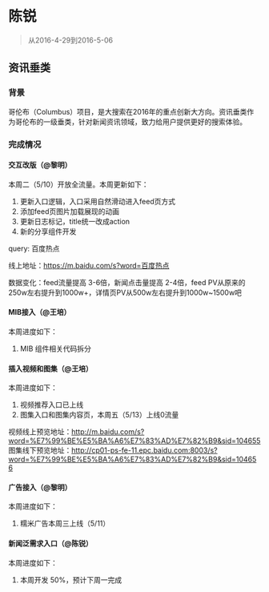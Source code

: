 
# 陈锐

> 从2016-4-29到2016-5-06

## 资讯垂类

### 背景

哥伦布（Columbus）项目，是大搜索在2016年的重点创新大方向。资讯垂类作为哥伦布的一级垂类，针对新闻资讯领域，致力给用户提供更好的搜索体验。

### 完成情况

#### 交互改版（@黎明）
本周二（5/10）开放全流量。本周更新如下：

1. 更新入口逻辑，入口采用自然滑动进入feed页方式
1. 添加feed页图片加载展现的动画
1. 更新日志标记，title统一改成action
1. 新的分享组件开发

query: 百度热点

线上地址：https://m.baidu.com/s?word=百度热点

数据变化：feed流量提高 3-6倍，新闻点击量提高 2-4倍，feed PV从原来的250w左右提升到1000w+，详情页PV从500w左右提升到1000w~1500w吧


#### MIB接入（@王培）
本周进度如下：
1. MIB 组件相关代码拆分


#### 插入视频和图集（@王培）
本周进度如下：

1. 视频推荐入口已上线
1. 图集入口和图集内容页，本周五（5/13）上线0流量

视频线上预览地址：http://m.baidu.com/s?word=%E7%99%BE%E5%BA%A6%E7%83%AD%E7%82%B9&sid=104655
图集线下预览地址：http://cp01-ps-fe-11.epc.baidu.com:8003/s?word=%E7%99%BE%E5%BA%A6%E7%83%AD%E7%82%B9&sid=104656


#### 广告接入（@黎明）
本周进度如下：

1. 糯米广告本周三上线（5/11）


#### 新闻泛需求入口（@陈锐）
本周进度如下：

1. 本周开发 50%，预计下周一完成 